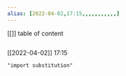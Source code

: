 ```yaml
---
alias: [2022-04-02,17:15,,,,,,,,,,,]
---
```

[[]]
table of content
```toc
```

[[2022-04-02]] 17:15

```query
"import substitution"
```